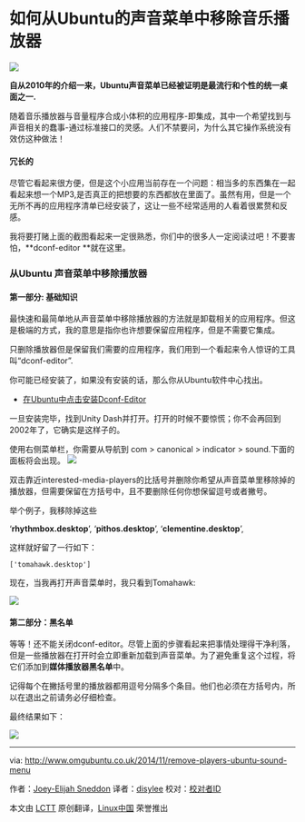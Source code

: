
如何从Ubuntu的声音菜单中移除音乐播放器
================================================================================
![](http://www.omgubuntu.co.uk/wp-content/uploads/2014/11/music-players.jpg)


**自从2010年的介绍一来，Ubuntu声音菜单已经被证明是最流行和个性的统一桌面之一.**

随着音乐播放器与音量程序合成小体积的应用程序-即集成，其中一个希望找到与声音相关的蠢事-通过标准接口的灵感。人们不禁要问，为什么其它操作系统没有效仿这种做法！

#### 冗长的 ####


尽管它看起来很方便，但是这个小应用当前存在一个问题：相当多的东西集在一起看起来想一个MP3,是否真正的把想要的东西都放在里面了。虽然有用，但是一个无所不再的应用程序清单已经安装了，这让一些不经常适用的人看着很累赘和反感。


我将要打赌上面的截图看起来一定很熟悉，你们中的很多人一定阅读过吧！不要害怕，**dconf-editor **就在这里。



### 从Ubuntu 声音菜单中移除播放器 ###


#### 第一部分: 基础知识 ####
 
最快速和最简单地从声音菜单中移除播放器的方法就是卸载相关的应用程序。但这是极端的方式，我的意思是指你也许想要保留应用程序，但是不需要它集成。
 
只删除播放器但是保留我们需要的应用程序，我们用到一个看起来令人惊讶的工具叫“dconf-editor”.

你可能已经安装了，如果没有安装的话，那么你从Ubuntu软件中心找出。


- [在Ubuntu中点击安装Dconf-Editor][1]

一旦安装完毕，找到Unity Dash并打开。打开的时候不要惊慌；你不会再回到2002年了，它确实是这样子的。


使用右侧菜单栏，你需要从导航到 com > canonical > indicator > sound.下面的面板将会出现。
![](http://www.omgubuntu.co.uk/wp-content/uploads/2014/11/dconf-editor.jpg)

双击靠近interested-media-players的比括号并删除你希望从声音菜单里移除掉的播放器，但需要保留在方括号中，且不要删除任何你想保留逗号或者撇号。


举个例子，我移除掉这些

‘**rhythmbox.desktop**’, ‘**pithos.desktop**’, ‘**clementine.desktop**’,

这样就好留了一行如下：

    ['tomahawk.desktop']

现在，当我再打开声音菜单时，我只看到Tomahawk:

![](http://www.omgubuntu.co.uk/wp-content/uploads/2014/11/music-players-2.jpg)

#### 第二部分：黑名单 ####

等等！还不能关闭dconf-editor。尽管上面的步骤看起来把事情处理得干净利落，但是一些播放器在打开时会立即重新加载到声音菜单。为了避免重复这个过程，将它们添加到**媒体播放器黑名单**中。

记得每个在撇括号里的播放器都用逗号分隔多个条目。他们也必须在方括号内，所以在退出之前请务必仔细检查。

最终结果如下：

![](http://www.omgubuntu.co.uk/wp-content/uploads/2014/10/from-to-.jpg)

--------------------------------------------------------------------------------

via: http://www.omgubuntu.co.uk/2014/11/remove-players-ubuntu-sound-menu

作者：[Joey-Elijah Sneddon][a]
译者：[disylee](https://github.com/译者ID)
校对：[校对者ID](https://github.com/校对者ID)

本文由 [LCTT](https://github.com/LCTT/TranslateProject) 原创翻译，[Linux中国](http://linux.cn/) 荣誉推出

[a]:https://plus.google.com/117485690627814051450/?rel=author
[1]:apt://dconf-editor
